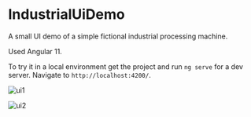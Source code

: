 # IndustrialUiDemo

A small UI demo of a simple fictional industrial processing machine.

Used Angular 11.

To try it in a local environment get the project and run `ng serve` for a dev server. Navigate to `http://localhost:4200/`.


![ui1](https://user-images.githubusercontent.com/43446754/161438295-6a8451a9-a786-410e-9e09-ed653b2bdab3.PNG)

![ui2](https://user-images.githubusercontent.com/43446754/161438237-31185671-ccad-4e6a-8d45-536952d6be1f.PNG)
